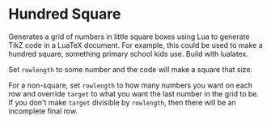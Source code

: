 # Hundred Square

Generates a grid of numbers in little square boxes using Lua to generate TikZ code in a LuaTeX document. For example, this could be used to make a hundred square, something primary school kids use. Build with lualatex. 

Set `rowlength` to some number and the code will make a square that size.

For a non-square, set `rowlength` to how many numbers you want on each row and override `target` to what you want the last number in the grid to be. If you don't make `target` divisible by `rowlength`, then there will be an incomplete final row. 
